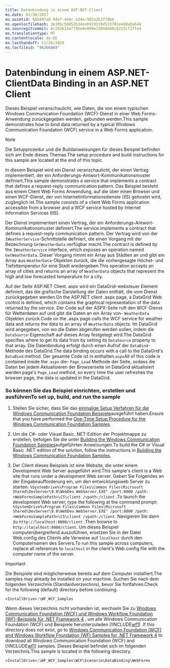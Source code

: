 ```yaml
---
title: Datenbindung in einem ASP.NET-Client
ms.date: 03/30/2017
ms.assetid: 68b49fa6-94e7-4d4c-a34e-902a2b3770b6
ms.openlocfilehash: 3e30bcb9852b34eeb919339d57d701e4dda8a644
ms.sourcegitcommit: bc293b14af795e0e999e3304dd40c0222cf2ffe4
ms.translationtype: MT
ms.contentlocale: de-DE
ms.lasthandoff: 11/26/2020
ms.locfileid: "96266869"
---
```

# <a name="data-binding-in-an-aspnet-client"></a><span data-ttu-id="e36c8-102">Datenbindung in einem ASP.NET-Client</span><span class="sxs-lookup"><span data-stu-id="e36c8-102">Data Binding in an ASP.NET Client</span></span>

<span data-ttu-id="e36c8-103">Dieses Beispiel veranschaulicht, wie Daten, die von einem typischen Windows Communication Foundation (WCF)-Dienst in einer Web Forms-Anwendung zurückgegeben werden, gebunden werden.</span><span class="sxs-lookup"><span data-stu-id="e36c8-103">This sample demonstrates how to bind data returned by a typical Windows Communication Foundation (WCF) service in a Web Forms application.</span></span>  
  
> [!NOTE]
> <span data-ttu-id="e36c8-104">Die Setupprozedur und die Buildanweisungen für dieses Beispiel befinden sich am Ende dieses Themas.</span><span class="sxs-lookup"><span data-stu-id="e36c8-104">The setup procedure and build instructions for this sample are located at the end of this topic.</span></span>  
  
 <span data-ttu-id="e36c8-105">In diesem Beispiel wird ein Dienst veranschaulicht, der einen Vertrag implementiert, der ein Anforderungs-Antwort-Kommunikationsmuster definiert.</span><span class="sxs-lookup"><span data-stu-id="e36c8-105">This sample demonstrates a service that implements a contract that defines a request-reply communication pattern.</span></span> <span data-ttu-id="e36c8-106">Das Beispiel besteht aus einem Client Web Forms Anwendung, auf die über einen Browser und einen WCF-Dienst, der von Internetinformationsdienste (IIS) gehostet wird, zugänglich ist.</span><span class="sxs-lookup"><span data-stu-id="e36c8-106">The sample consists of a client Web Forms application accessible from a browser and a WCF service hosted by Internet Information Services (IIS).</span></span>  
  
 <span data-ttu-id="e36c8-107">Der Dienst implementiert einen Vertrag, der ein Anforderungs-Antwort-Kommunikationsmuster definiert.</span><span class="sxs-lookup"><span data-stu-id="e36c8-107">The service implements a contract that defines a request-reply communication pattern.</span></span> <span data-ttu-id="e36c8-108">Der Vertrag wird von der `IWeatherService`-Schnittstelle definiert, die einen Vorgang mit der Bezeichnung `GetWeatherData` verfügbar macht.</span><span class="sxs-lookup"><span data-stu-id="e36c8-108">The contract is defined by the `IWeatherService` interface, which exposes an operation named `GetWeatherData`.</span></span> <span data-ttu-id="e36c8-109">Dieser Vorgang nimmt ein Array aus Städten an und gibt ein Array aus `WeatherData`-Objekten zurück, die die vorhergesagte Höchst- und Tiefsttemperatur für eine Stadt wiedergeben.</span><span class="sxs-lookup"><span data-stu-id="e36c8-109">This operation accepts an array of cities and returns an array of `WeatherData` objects that represent the high and low forecasted temperature for a city.</span></span>  
  
 <span data-ttu-id="e36c8-110">Auf der Seite ASP.NET Client. aspx wird ein DataGrid-websteuer Element definiert, das die grafische Darstellung der Daten enthält, die vom Dienst zurückgegeben werden.</span><span class="sxs-lookup"><span data-stu-id="e36c8-110">On the ASP.NET client .aspx page, a DataGrid Web control is defined, which contains the graphical representation of the data returned by the service.</span></span> <span data-ttu-id="e36c8-111">Der Code auf der ASPX-Seite ruft den WCF-Dienst für Wetterdaten auf und gibt die Daten an ein Array von- `WeatherData` Objekten zurück.</span><span class="sxs-lookup"><span data-stu-id="e36c8-111">Code on the .aspx page calls the WCF service for weather data and returns the data to an array of `WeatherData` objects.</span></span> <span data-ttu-id="e36c8-112">Im DataGrid wird angegeben, von wo die Daten abgerufen werden sollen, indem die `DataSource`-Eigenschaft auf dieses Array festgelegt wird.</span><span class="sxs-lookup"><span data-stu-id="e36c8-112">The DataGrid specifies where to get its data from by setting its `DataSource` property to that array.</span></span> <span data-ttu-id="e36c8-113">Die Datenbindung erfolgt durch einen Aufruf der `DataBind`-Methode des DataGrid.</span><span class="sxs-lookup"><span data-stu-id="e36c8-113">The data binding occurs with a call to the DataGrid's `DataBind` method.</span></span> <span data-ttu-id="e36c8-114">Der gesamte Code ist in enthalten.`aspx`</span><span class="sxs-lookup"><span data-stu-id="e36c8-114">All of this code is contained inside the .`aspx`</span></span> <span data-ttu-id="e36c8-115">die- `Page_Load` Methode der Seite, sodass die Daten bei jedem Aktualisieren der Browserseite im DataGrid aktualisiert werden.</span><span class="sxs-lookup"><span data-stu-id="e36c8-115">page's `Page_Load` method, so every time the user refreshes the browser page, the data is updated in the DataGrid.</span></span>  
  
### <a name="to-set-up-build-and-run-the-sample"></a><span data-ttu-id="e36c8-116">So können Sie das Beispiel einrichten, erstellen und ausführen</span><span class="sxs-lookup"><span data-stu-id="e36c8-116">To set up, build, and run the sample</span></span>  
  
1. <span data-ttu-id="e36c8-117">Stellen Sie sicher, dass Sie das [einmalige Setup Verfahren für die Windows Communication Foundation Beispiele](one-time-setup-procedure-for-the-wcf-samples.md)ausgeführt haben.</span><span class="sxs-lookup"><span data-stu-id="e36c8-117">Ensure that you have performed the [One-Time Setup Procedure for the Windows Communication Foundation Samples](one-time-setup-procedure-for-the-wcf-samples.md).</span></span>  
  
2. <span data-ttu-id="e36c8-118">Um die C#- oder Visual Basic .NET-Edition der Projektmappe zu erstellen, befolgen Sie die unter [Building the Windows Communication Foundation Samples](building-the-samples.md)aufgeführten Anweisungen.</span><span class="sxs-lookup"><span data-stu-id="e36c8-118">To build the C# or Visual Basic .NET edition of the solution, follow the instructions in [Building the Windows Communication Foundation Samples](building-the-samples.md).</span></span>  
  
3. <span data-ttu-id="e36c8-119">Der Client dieses Beispiels ist eine Website, die unter einem Development Web Server ausgeführt wird.</span><span class="sxs-lookup"><span data-stu-id="e36c8-119">This sample's client is a Web site that runs under a development Web server.</span></span> <span data-ttu-id="e36c8-120">Geben Sie Folgendes an der Eingabeaufforderung ein, um den entwicklungsweb Server zu starten: `%SystemDrive%\Program Files\Common Files\Microsoft Shared\DevServer\9.0\WebDev.WebServer.EXE" /port:8000 /path:<WebFormsSamplePath>\CS\client /vpath:/client` .</span><span class="sxs-lookup"><span data-stu-id="e36c8-120">To launch the development Web server, type the following at the command prompt: `%SystemDrive%\Program Files\Common Files\Microsoft Shared\DevServer\9.0\WebDev.WebServer.EXE" /port:8000 /path:<WebFormsSamplePath>\CS\client /vpath:/client`.</span></span> <span data-ttu-id="e36c8-121">Navigieren Sie dann zu `http://localhost:8000/client` .</span><span class="sxs-lookup"><span data-stu-id="e36c8-121">Then browse to `http://localhost:8000/client`.</span></span> <span data-ttu-id="e36c8-122">Um dieses Beispiel computerübergreifend auszuführen, ersetzen Sie in der Datei Web.config des Clients alle Verweise auf `localhost` durch den Computernamen des Servers.</span><span class="sxs-lookup"><span data-stu-id="e36c8-122">To run this sample across computers, replace all references to `localhost` in the client's Web.config file with the computer name of the server.</span></span>  
  
> [!IMPORTANT]
> <span data-ttu-id="e36c8-123">Die Beispiele sind möglicherweise bereits auf dem Computer installiert.</span><span class="sxs-lookup"><span data-stu-id="e36c8-123">The samples may already be installed on your machine.</span></span> <span data-ttu-id="e36c8-124">Suchen Sie nach dem folgenden Verzeichnis (Standardverzeichnis), bevor Sie fortfahren.</span><span class="sxs-lookup"><span data-stu-id="e36c8-124">Check for the following (default) directory before continuing.</span></span>  
>
> `<InstallDrive>:\WF_WCF_Samples`  
>
> <span data-ttu-id="e36c8-125">Wenn dieses Verzeichnis nicht vorhanden ist, wechseln Sie zu [Windows Communication Foundation (WCF) und Windows Workflow Foundation (WF)-Beispiele für .NET Framework 4](https://www.microsoft.com/download/details.aspx?id=21459) , um alle Windows Communication Foundation (WCF) und Beispiele herunterzuladen [!INCLUDE[wf1](../../../../includes/wf1-md.md)] .</span><span class="sxs-lookup"><span data-stu-id="e36c8-125">If this directory does not exist, go to [Windows Communication Foundation (WCF) and Windows Workflow Foundation (WF) Samples for .NET Framework 4](https://www.microsoft.com/download/details.aspx?id=21459) to download all Windows Communication Foundation (WCF) and [!INCLUDE[wf1](../../../../includes/wf1-md.md)] samples.</span></span> <span data-ttu-id="e36c8-126">Dieses Beispiel befindet sich im folgenden Verzeichnis.</span><span class="sxs-lookup"><span data-stu-id="e36c8-126">This sample is located in the following directory.</span></span>  
>
> `<InstallDrive>:\WF_WCF_Samples\WCF\Scenario\DataBinding\WebForms`
